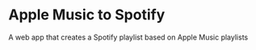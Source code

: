 # Apple Music to Spotify

A web app that creates a Spotify playlist based on Apple Music playlists 

